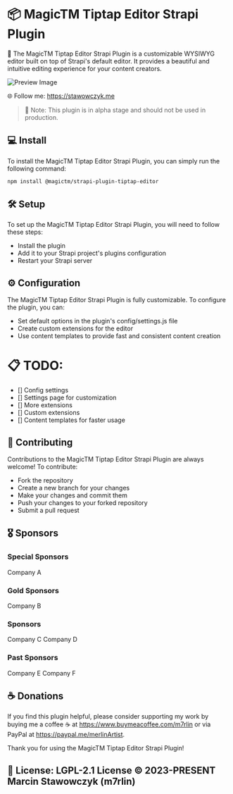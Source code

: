 # 📦 MagicTM Tiptap Editor Strapi Plugin

🎨 The MagicTM Tiptap Editor Strapi Plugin is a customizable WYSIWYG editor built on top of Strapi's default editor. It provides a beautiful and intuitive editing experience for your content creators.

![Preview Image](https://via.placeholder.com/800x400)

🌐 Follow me: https://stawowczyk.me

> 🚨 Note: This plugin is in alpha stage and should not be used in production.

## 💻 Install

To install the MagicTM Tiptap Editor Strapi Plugin, you can simply run the following command:

```sh
npm install @magictm/strapi-plugin-tiptap-editor
```

## 🛠️ Setup

To set up the MagicTM Tiptap Editor Strapi Plugin, you will need to follow these steps:

-   Install the plugin
-   Add it to your Strapi project's plugins configuration
-   Restart your Strapi server

## ⚙️ Configuration

The MagicTM Tiptap Editor Strapi Plugin is fully customizable. To configure the plugin, you can:

-   Set default options in the plugin's config/settings.js file
-   Create custom extensions for the editor
-   Use content templates to provide fast and consistent content creation

# 📋 TODO:

-   [] Config settings
-   [] Settings page for customization
-   [] More extensions
-   [] Custom extensions
-   [] Content templates for faster usage

## 🤝 Contributing

Contributions to the MagicTM Tiptap Editor Strapi Plugin are always welcome! To contribute:

-   Fork the repository
-   Create a new branch for your changes
-   Make your changes and commit them
-   Push your changes to your forked repository
-   Submit a pull request

## 🎖️ Sponsors

### Special Sponsors

Company A

### Gold Sponsors

Company B

### Sponsors

Company C
Company D

### Past Sponsors

Company E
Company F

## ☕️ Donations

If you find this plugin helpful, please consider supporting my work by buying me a coffee ☕️ at https://www.buymeacoffee.com/m7rlin or via PayPal at https://paypal.me/merlinArtist.

Thank you for using the MagicTM Tiptap Editor Strapi Plugin!

## 📜 License: LGPL-2.1 License © 2023-PRESENT Marcin Stawowczyk (m7rlin)
